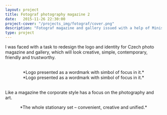 ```yaml
---
layout: project
title: Fotograf photography magazine 2
date:   2015-11-26 22:30:00
project-cover: "/projects_img/fotograf/cover.png"
description: "Fotograf magazine and gallery issued with a help of Ministers of Culture of Czech Republic."
type: project
---
```


I was faced with a task to redesign the logo and identity for Czech photo magazine and gallery, which will look creative, simple, contemporary, friendly and trustworthy.
</br>
</br>

<center>*Logo presented as a wordmark with simbol of focus in it.*</center>




<center>*Logo presented as a wordmark with simbol of focus in it.*</center>

</br>


Like a magazine the corporate style has a focus on the photography and art.





<center>*The whole stationary set – convenient, creative and unified.*</center>








